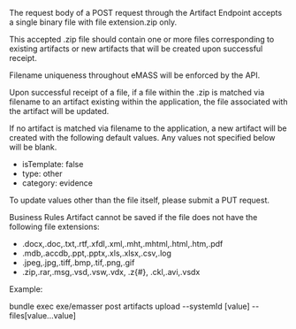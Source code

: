 The request body of a POST request through the Artifact Endpoint accepts a single binary file with file extension.zip only.

This accepted .zip file should contain one or more files corresponding to existing artifacts or new artifacts that will be created upon successful receipt.

Filename uniqueness throughout eMASS will be enforced by the API.

Upon successful receipt of a file, if a file within the .zip is matched via filename to an artifact existing within the application, the file associated with the artifact will be updated.

If no artifact is matched via filename to the application, a new artifact will be created with the following default values. Any values not specified below will be blank.
  - isTemplate: false
  - type: other
  - category: evidence

To update values other than the file itself, please submit a PUT request.

Business Rules
Artifact cannot be saved if the file does not have the following file extensions:
  - .docx,.doc,.txt,.rtf,.xfdl,.xml,.mht,.mhtml,.html,.htm,.pdf
  - .mdb,.accdb,.ppt,.pptx,.xls,.xlsx,.csv,.log
  - .jpeg,.jpg,.tiff,.bmp,.tif,.png,.gif
  - .zip,.rar,.msg,.vsd,.vsw,.vdx, .z{#}, .ckl,.avi,.vsdx

Example:

bundle exec exe/emasser post artifacts upload --systemId [value] --files[value...value]
